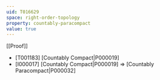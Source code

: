 ```yaml
---
uid: T016629
space: right-order-topology
property: countably-paracompact
value: true
---
```

[[Proof]]

* [T001183] [Countably Compact|P000019]
* [I000017] [Countably Compact|P000019] => [Countably Paracompact|P000032]

